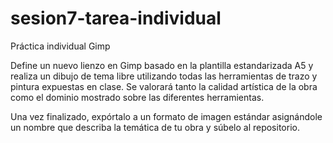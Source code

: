 # sesion7-tarea-individual
Práctica individual Gimp

Define un nuevo lienzo en Gimp basado en la plantilla estandarizada A5 y realiza un dibujo de tema libre utilizando todas las herramientas de trazo y pintura expuestas en clase.
Se valorará tanto la calidad artística de la obra como el dominio mostrado sobre las diferentes herramientas.

Una vez finalizado, expórtalo a un formato de imagen estándar asignándole un nombre que describa la temática de tu obra y súbelo al repositorio.
